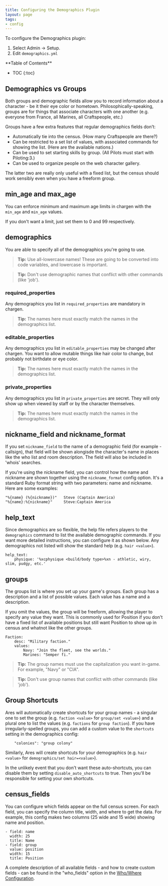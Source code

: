 ```yaml
---
title: Configuring the Demographics Plugin
layout: page
tags:
- config
---
```


To configure the Demographics plugin:

1. Select Admin -> Setup.
2. Edit `demographics.yml`

<div id="inline_toc" markdown="1">
**Table of Contents**

* TOC
{:toc}
</div>

## Demographics vs Groups

Both groups and demographic fields allow you to record information about a character - be it their eye color or hometown. Philosophically-speaking, groups are for things that associate characters with one another (e.g. everyone from France, all Marines, all Craftspeople, etc.)

Groups have a few extra features that regular demographics fields don’t:

* Automatically tie into the census. (How many Craftspeople are there?)
* Can be restricted to a set list of values, with associated commands for showing the list. (Here are the available nations.)
* Can be used to set starting skills by group. (All Pilots must start with Piloting:3.)
* Can be used to organize people on the web character gallery.

The latter two are really only useful with a fixed list, but the census should work sensibly even when you have a freeform group.

## min_age and max_age

You can enforce minimum and maximum age limits in chargen with the `min_age` and `min_age` values.

If you don't want a limit, just set them to 0 and 99 respectively.

## demographics

You are able to specify all of the demographics you're going to use.  

> <i class="fa fa-info-circle"></i> **Tip:** Use all-lowercase names!  These are going to be converted into code variables, and lowercase is important.

> <i class="fa fa-info-circle"></i> **Tip:** Don't use demographic names that conflict with other commands (like 'job').
 
### required_properties

Any demographics you list in `required_properties` are mandatory in chargen.  

> <i class="fa fa-info-circle"></i> **Tip:** The names here must exactly match the names in the demographics list.

### editable_properties

Any demographics you list in `editable_properties` may be changed after chargen.  You want to allow mutable things like hair color to change, but probably not birthdate or eye color.

> <i class="fa fa-info-circle"></i> **Tip:** The names here must exactly match the names in the demographics list.

### private_properties

Any demographics you list in `private_properties` are secret.  They will only show up when viewed by staff or by the character themselves.

> <i class="fa fa-info-circle"></i> **Tip:** The names here must exactly match the names in the demographics list.


## nickname_field and nickname_format

If you set `nickname_field` to the name of a demographic field (for example - callsign), that field will be shown alongisde the character's name in places like the who list and room description.  The field will also be included in 'whois' searches.

If you're using the nickname field, you can control how the name and nickname are shown together using the `nickname_format` config option.  It's a standard Ruby format string with two parameters: name and nickname.  Here are some examples:

    "%{name} (%{nickname})"   Steve (Captain America)
    "%{name}:%{nickname}"     Steve:Captain America

## help_text

Since demographics are so flexible, the help file refers players to the `demographics` command to list the available demographic commands.  If you want more detailed instructions, you can configure it as shown below.  Any demographics not listed will show the standard help (e.g. `hair <value>`).

    help_text:
        physique: '%xcphysique <build/body type>%xn - athletic, wiry, slim, pudgy, etc.'

## groups

The groups list is where you set up your game's groups.  Each group has a description and a list of possible values.  Each value has a name and a description.

If you omit the values, the group will be freeform, allowing the player to specify any value they want.  This is commonly used for Position if you don't have a fixed list of available positions but still want Position to show up in census and whatnot like the other groups.

    Faction:
        desc: "Military faction."
        values:
            Navy: "Join the fleet, see the worlds."
            Marines: "Semper fi."

> <i class="fa fa-info-circle"></i> **Tip:** The group names must use the capitalization you want in-game.  For example, "Navy" or "CIA".

> <i class="fa fa-info-circle"></i> **Tip:** Don't use group names that conflict with other commands (like 'job').

## Group Shortcuts

Ares will automatically create shortcuts for your group names - a singular one to set the group (e.g. `faction <value>` for `group/set <value>`) and a plural one to list the values (e.g. `factions` for `group faction`).  If you have irregularly-spelled groups, you can add a custom value to the `shortcuts` setting in the demographics config:

        "colonies": "group colony"

Similarly, Ares will create shortcuts for your demographics (e.g. `hair <value>` for `demographics/set hair=<value>`).

In the unlikely event that you don't want these auto-shortcuts, you can disable them by setting `disable_auto_shortcuts` to true.  Then you'll be responsible for setting your own shortcuts.  

## census_fields

You can configure which fields appear on the full census screen.  For each field, you can specify the column title, width, and where to get the data.  For example, this config makes two columns (25 wide and 15 wide) showing name and position.

    - field: name
      width: 25
      title: Name
    - field: group
      value: position
      width: 15
      title: Position

A complete description of all available fields - and how to create custom fields - can be found in the "who_fields" option in the [Who/Where Configuration](/tutorials/config/who).